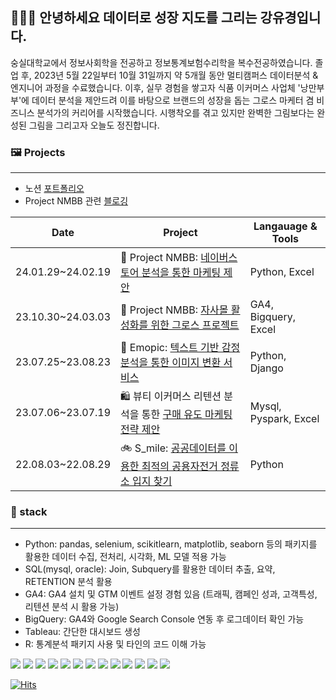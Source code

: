## 👩🏻‍🎨 안녕하세요 데이터로 성장 지도를 그리는 강유경입니다.
숭실대학교에서 정보사회학을 전공하고 정보통계보험수리학을 복수전공하였습니다.
졸업 후, 2023년 5월 22일부터 10월 31일까지 약 5개월 동안 멀티캠퍼스 데이터분석 & 엔지니어 과정을 수료했습니다. 
이후, 실무 경험을 쌓고자 식품 이커머스 사업체 '낭만부부'에 데이터 분석을 제안드려 이를 바탕으로 브랜드의 성장을 돕는 그로스 마케터 겸 비즈니스 분석가의 커리어를 시작했습니다.
시행착오를 겪고 있지만 완벽한 그림보다는 완성된 그림을 그리고자 오늘도 정진합니다.


### 🖼️ Projects
---
- 노션 [포트폴리오](https://www.notion.so/s-Portfolio-a1cfb21801e94a638b1614be7ad89487)
- Project NMBB 관련 [블로깅](https://luluofgang.tistory.com/category/main%20projects/NMBB)

| Date | Project | Langauage & Tools |
| --- | --- | --- |
| 24.01.29~24.02.19| 🍡 Project NMBB: [네이버스토어 분석을 통한 마케팅 제안](https://github.com/KYK0328/nmbb) | Python, Excel |
| 23.10.30~24.03.03| 🍡 Project NMBB: [자사몰 활성화를 위한 그로스 프로젝트](https://www.notion.so/NMBB-1-7b0681d6bb5c4a7aa9de6619d3225124) | GA4, Bigquery, Excel |
| 23.07.25~23.08.23 | 🤪 Emopic: [텍스트 기반 감정분석을 통한 이미지 변환 서비스](https://github.com/KYK0328/emopic) | Python, Django |
| 23.07.06~23.07.19 | 🛍️ 뷰티 이커머스 리텐션 분석을 통한 [구매 유도 마케팅 전략 제안](https://github.com/KYK0328/ecommerce) | Mysql, Pyspark, Excel |
| 22.08.03~22.08.29 | 🚲 S_mile: [공공데이터를 이용한 최적의 공용자전거 정류소 입지 찾기](https://github.com/KYK0328/public_bike) | Python |

### 🎨 stack
---
- Python: pandas, selenium, scikitlearn, matplotlib, seaborn 등의 패키지를 활용한 데이터 수집, 전처리, 시각화, ML 모델 적용 가능
- SQL(mysql, oracle): Join, Subquery를 활용한 데이터 추출, 요약, RETENTION 분석 활용
- GA4: GA4 설치 및 GTM 이벤트 설정 경험 있음 (트래픽, 캠페인 성과, 고객특성, 리텐션 분석 시 활용 가능)
- BigQuery: GA4와  Google Search Console 연동 후 로그데이터 확인 가능
- Tableau: 간단한 대시보드 생성
- R: 통계분석 패키지 사용 및 타인의 코드 이해 가능


<img src="https://img.shields.io/badge/Python-3776AB?style=for-the-badge&logo=Python&logoColor=white"> <img src="https://img.shields.io/badge/pandas-150458?style=for-the-badge&logo=pandas&logoColor=white"> <img src="https://img.shields.io/badge/selenium-43B02A?style=for-the-badge&logo=selenium&logoColor=white"> <img src="https://img.shields.io/badge/scikitlearn-F7931E?style=for-the-badge&logo=scikitlearn&logoColor=white"> <img src="https://img.shields.io/badge/django-092E20?style=for-the-badge&logo=django&logoColor=white">
<img src="https://img.shields.io/badge/R-276DC3?style=for-the-badge&logo=R&logoColor=white"> <img src="https://img.shields.io/badge/mysql-4479A1?style=for-the-badge&logo=mysql&logoColor=white">
<img src="https://img.shields.io/badge/googlebigquery-669DF6?style=for-the-badge&logo=googlebigquery&logoColor=white"> <img src="https://img.shields.io/badge/googleanalytics-E37400?style=for-the-badge&logo=googleanalytics&logoColor=white"> <img src="https://img.shields.io/badge/googlesearchconsole-458CF5?style=for-the-badge&logo=googlesearchconsole&logoColor=white"> <img src="https://img.shields.io/badge/googlecolab-F9AB00?style=for-the-badge&logo=googlecolab&logoColor=white"> <img src="https://img.shields.io/badge/googletagmanager-246FDB?style=for-the-badge&logo=googletagmanager&logoColor=white"> <img src="https://img.shields.io/badge/tableau-E97627?style=for-the-badge&logo=tableau&logoColor=white">


[![Hits](https://hits.seeyoufarm.com/api/count/incr/badge.svg?url=https%3A%2F%2Fgithub.com%2FKYK0328&count_bg=%2379C83D&title_bg=%23555555&icon=&icon_color=%23E7E7E7&title=visits&edge_flat=false)](https://hits.seeyoufarm.com)
